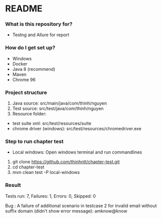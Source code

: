 # README #
### What is this repository for? ###

* Testng and Allure for report

### How do I get set up? ###

* Windows
* Docker
* Java 8 (recommend)
* Maven
* Chrome 96

### Project structure ###
1. Java source: src/main/java/com/thinh/nguyen
2. Test source: src/test/java/com/thinh/nguyen
3. Resource folder:
- test suite xml: src/test/resources/suite
- chrome driver (windows): src/test/resources/chromedriver.exe

### Step to run chapter test ###

* Local windows: Open windows terminal and run commandlines
1. git clone https://github.com/thinhntt/chapter-test.git
2. cd chapter-test
3. mvn clean test -P local-windows

### Result ###
Tests run: 7, Failures: 1, Errors: 0, Skipped: 0

Bug : A failure of additional scenario in testcase 2 for invalid email without suffix domain (didn't show error message): amknow@know 
